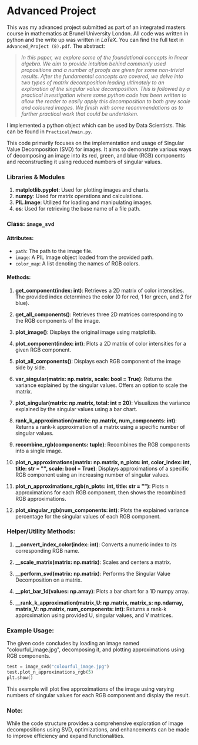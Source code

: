 # Advanced Project
This was my advanced project submitted as part of an integrated masters course in mathematics at Brunel University London. All code was written in python and the write up was written in $LaTeX$. You can find  the full text in `Advanced_Project (8).pdf`. The abstract:

><em>In this paper, we explore some of the foundational concepts in linear algebra. We aim to provide intuition behind commonly used propositions and a number of proofs are given for some non-trivial results. After the fundamental concepts are covered, we delve into two types of matrix decomposition leading ultimately to an exploration of the singular value decomposition. This is followed by a practical investigation where some python code has been written to allow the reader to easily apply this decomposition to both grey scale and coloured images. We finish with some recommendations as to further practical work that could be undertaken.</em>

I implemented a python object which can be used by Data Scientists. This can be found in `Practical/main.py`.

This code primarily focuses on the implementation and usage of Singular Value Decomposition (SVD) for images. It aims to demonstrate various ways of decomposing an image into its red, green, and blue (RGB) components and reconstructing it using reduced numbers of singular values.

### Libraries & Modules

1. **matplotlib.pyplot**: Used for plotting images and charts.
2. **numpy**: Used for matrix operations and calculations.
3. **PIL.Image**: Utilized for loading and manipulating images.
4. **os**: Used for retrieving the base name of a file path.

### Class: `image_svd`

#### Attributes:
- `path`: The path to the image file.
- `image`: A PIL Image object loaded from the provided path.
- `color_map`: A list denoting the names of RGB colors.

#### Methods:

1. **get_component(index: int)**: Retrieves a 2D matrix of color intensities. The provided index determines the color (0 for red, 1 for green, and 2 for blue).

2. **get_all_components()**: Retrieves three 2D matrices corresponding to the RGB components of the image.

3. **plot_image()**: Displays the original image using matplotlib.

4. **plot_component(index: int)**: Plots a 2D matrix of color intensities for a given RGB component.

5. **plot_all_components()**: Displays each RGB component of the image side by side.

6. **var_singular(matrix: np.matrix, scale: bool = True)**: Returns the variance explained by the singular values. Offers an option to scale the matrix.

7. **plot_singular(matrix: np.matrix, total: int = 20)**: Visualizes the variance explained by the singular values using a bar chart.

8. **rank_k_approximation(matrix: np.matrix, num_components: int)**: Returns a rank-k approximation of a matrix using a specific number of singular values.

9. **recombine_rgb(components: tuple)**: Recombines the RGB components into a single image.

10. **plot_n_approximations(matrix: np.matrix, n_plots: int, color_index: int, title: str = "", scale: bool = True)**: Displays approximations of a specific RGB component using an increasing number of singular values.

11. **plot_n_approximations_rgb(n_plots: int, title: str = "")**: Plots n approximations for each RGB component, then shows the recombined RGB approximations.

12. **plot_singular_rgb(num_components: int)**: Plots the explained variance percentage for the singular values of each RGB component.

### Helper/Utility Methods:

1. **__convert_index_color(index: int)**: Converts a numeric index to its corresponding RGB name.

2. **__scale_matrix(matrix: np.matrix)**: Scales and centers a matrix.

3. **__perform_svd(matrix: np.matrix)**: Performs the Singular Value Decomposition on a matrix.

4. **__plot_bar_1d(values: np.array)**: Plots a bar chart for a 1D numpy array.

5. **__rank_k_approximation(matrix_U: np.matrix, matrix_s: np.ndarray, matrix_V: np.matrix, num_components: int)**: Returns a rank-k approximation using provided U, singular values, and V matrices.

### Example Usage:

The given code concludes by loading an image named "colourful_image.jpg", decomposing it, and plotting approximations using RGB components.

```python
test = image_svd("colourful_image.jpg")
test.plot_n_approximations_rgb(5)
plt.show()
```

This example will plot five approximations of the image using varying numbers of singular values for each RGB component and display the result.

### Note:

While the code structure provides a comprehensive exploration of image decompositions using SVD, optimizations, and enhancements can be made to improve efficiency and expand functionalities.

